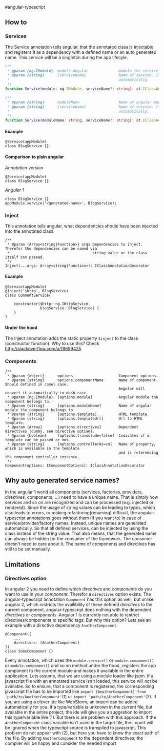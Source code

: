 #angular-typescript


## How to

### Services
The Service annotation tells angular, that the annotated class is injectable and registers it as a dependency with a
defined name or an auto generated name. This service will be a singleton during the app lifecyle.
```typescript
/**
 * @param {ng.IModule}  module Angular              module the service belongs to.
 * @param {string}      [serviceName]               Name of service. If not set, a unique name will generated 
 *                                                  automatically.
 */
function Service(module: ng.IModule, serviceName?: string): at.IClassAnnotationDecorator {}

/**
 * @param {string}      moduleName                  Name of angular module the service belongs to.
 * @param {string}      [serviceName]               Name of service. If not set, a unique name will generated 
 *                                                  automatically.
 */
function Service(moduleName: string, serviceName?: string): at.IClassAnnotationDecorator {}
```
#### Example
```
@Service(appModule)
class BlogService {}
```
#### Comparison to plain angular

*Annotation version*
```
@Service(appModule)
class BlogService {}
```
*Angular 1*
```
class BlogService {}
appModule.service('<generated-name>', BlogService);
```

### Inject
This annotation tells angular, what dependencies should have been injected into the annotated class.
```
/**
 * @param {Array<string|Function>} args Dependencies to inject. Therefor the dependencies can be named via
 *                                      string value or the class itself can passed.
 */
Inject(...args: Array<string|Function>): IClassAnnotationDecorator
```
#### Example
```
@Service(appModule)
@Inject('$http', BlogService)
class CommentService{

    constructor($http: ng.IHttpService,
                blogService: BlogService) {
    }
}
```
#### Under the hood
The Inject annotation adds the static property `$inject` to the class (constructor function). Why to use this? Check
http://stackoverflow.com/a/18699425

### Components
```
/**
 * @param {object}      options                     Component options.
 * @param {string}      options.componentName       Name of component. Should defined in camel case. 
                                                    Angular will convert it automatically to dash-case. 
 * @param {ng.IModule}  [options.module]            Angular module the component belongs to.
 * @param {string}      [options.moduleName]        Name of angular module the component belongs to
 * @param {string}      [options.template]          HTML template.
 * @param {string}      [options.templateUrl]       Url to HTML template.
 * @param {Array}       [options.directives]        Dependent directives (dummy, see Directive option).
 * @param {boolean}     [options.transclude=false]  Indicates if a template can be passed or not.
 * @param {string}      [options.controllerAs=vm]   Name of property, which is available in the template
                                                    and is referencing the component controller instance.
 */
Component(options: IComponentOptions): IClassAnnotationDecorator
```

## Why auto generated service names?
In the angular 1 world all components (services, factories, providers, directives, components, ...) need to have a
unique name.
That is simply how services and so on are recognized and can be processed (e.g. injected or rendered).
Since the usage of string values can be leading to typos, which also leads to errors, or making refactoring(renaming)
difficult, the angular-typescript annotations goes without them (if you want to) in case of service/provider/factory names. Instead,
unique names are generated automatically. So that all defined services, can be injected by using the class instead of
the string value. That also means, that the generated name can always be hidden for the consumer of the framework.
 The consumer doesn't need to care about it.
The name of components and directives has still to be set manually.

## Limitations

### Directives option
In angular 2 you need to define which *directives* and *components* do you want to use in your *component*. Therefor a
`directives` option exists. The angular-typescript annotation `Component` has this option as well, but unlike angular 2,
which restricts the availibility of these defined *directives* to the current component, angular-typescript
does nothing with the dependent *directives* or *components*. Angular 1 is currently not able to restrict
directives/components to specific tags. But why this option? Lets see an example with a directive dependency
`AnotherComponent`:
```
@Component({
    ...
    directives: [AnotherComponent]
})
class SomeComponent {}
```
Every annotation, which uses the `module.service()` or `module.component()` or `module.component()` and so on method under the
hood, registers the app component to the current module and makes it available in the entire application. Lets assume,
that we are using a module loader like jspm. If a javascript file with an annotated service isn't loaded, this service
will not be available. So to ensure, that a component is registered, the corresponding javascript file has
to be imported like `import {AnotherComponent} from 'path/to/AnotherComponent'`(1) or
`import 'path/to/AnotherComponent'`(2). If you are using a clever ide like WebStorm, an import can be added
automatically for you. If a type/variable is unknown in the current file, but available in the entire project, the ide
will give you a suggestion to import this type/variable like (1). But there is are problem with this approach.
If the `AnotherComponent` class variable isn't used in the target file, the import will be ignored when the typescript
source is transpiled to javascript. This problem do not appear with (2), but here you have to know the exact path
of the file. By adding `AnotherComponent` to the dependent directives, the compiler will be happy and consider the
needed import.

